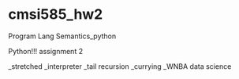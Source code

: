 # cmsi585_hw2
Program Lang Semantics_python


Python!!! assignment 2

_stretched
_interpreter
_tail recursion
_currying
_WNBA data science
